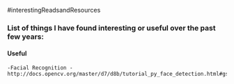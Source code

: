 #interestingReadsandResources


### List of things I have found interesting or useful over the past few years:
#### Useful 
	-Facial Recognition - http://docs.opencv.org/master/d7/d8b/tutorial_py_face_detection.html#gsc.tab=0
